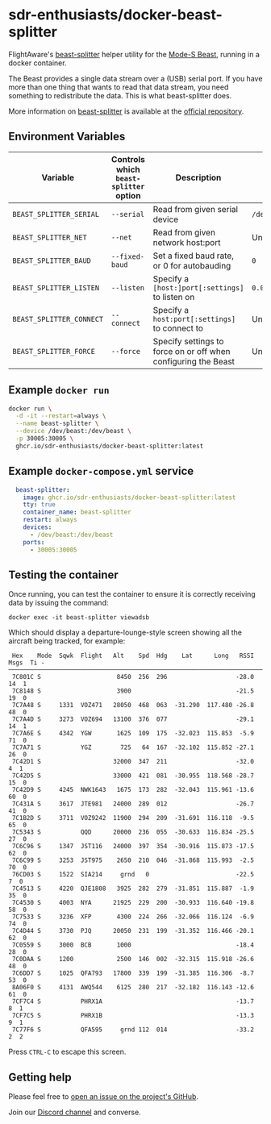 # sdr-enthusiasts/docker-beast-splitter

FlightAware's [beast-splitter][1] helper utility for the [Mode-S Beast][2], running in a docker container.

The Beast provides a single data stream over a (USB) serial port. If you have more than one thing that wants to read that data stream, you need something to redistribute the data. This is what beast-splitter does.

More information on [beast-splitter][1] is available at the [official repository][1].

## Environment Variables

| Variable | Controls which `beast-splitter` option | Description | Default |
| -------- | -------------------------------------- | ----------- | ------- |
| `BEAST_SPLITTER_SERIAL`  | `--serial`     | Read from given serial device                                  | `/dev/beast` |
| `BEAST_SPLITTER_NET`     | `--net`        | Read from given network host:port                              | Unset |
| `BEAST_SPLITTER_BAUD`    | `--fixed-baud` | Set a fixed baud rate, or 0 for autobauding                    | `0` |
| `BEAST_SPLITTER_LISTEN`  | `--listen`     | Specify a `[host:]port[:settings]` to listen on                | `0.0.0.0:30005:R` |
| `BEAST_SPLITTER_CONNECT` | `--connect`    | Specify a `host:port[:settings]` to connect to                 | Unset |
| `BEAST_SPLITTER_FORCE`   | `--force`      | Specify settings to force on or off when configuring the Beast | Unset |

## Example `docker run`

```bash
docker run \
  -d -it --restart=always \
  --name beast-splitter \
  --device /dev/beast:/dev/beast \
  -p 30005:30005 \
  ghcr.io/sdr-enthusiasts/docker-beast-splitter:latest
```

## Example `docker-compose.yml` service

```yaml
  beast-splitter:
    image: ghcr.io/sdr-enthusiasts/docker-beast-splitter:latest
    tty: true
    container_name: beast-splitter
    restart: always
    devices:
      - /dev/beast:/dev/beast
    ports:
      - 30005:30005
```

## Testing the container

Once running, you can test the container to ensure it is correctly receiving data by issuing the command:

```shell
docker exec -it beast-splitter viewadsb
```

Which should display a departure-lounge-style screen showing all the aircraft being tracked, for example:

```
 Hex    Mode  Sqwk  Flight   Alt    Spd  Hdg    Lat      Long   RSSI  Msgs  Ti -
────────────────────────────────────────────────────────────────────────────────
 7C801C S                     8450  256  296                   -28.0    14  1
 7C8148 S                     3900                             -21.5    19  0
 7C7A48 S     1331  VOZ471   28050  468  063  -31.290  117.480 -26.8    48  0
 7C7A4D S     3273  VOZ694   13100  376  077                   -29.1    14  1
 7C7A6E S     4342  YGW       1625  109  175  -32.023  115.853  -5.9    71  0
 7C7A71 S           YGZ        725   64  167  -32.102  115.852 -27.1    26  0
 7C42D1 S                    32000  347  211                   -32.0     4  1
 7C42D5 S                    33000  421  081  -30.955  118.568 -28.7    15  0
 7C42D9 S     4245  NWK1643   1675  173  282  -32.043  115.961 -13.6    60  0
 7C431A S     3617  JTE981   24000  289  012                   -26.7    41  0
 7C1B2D S     3711  VOZ9242  11900  294  209  -31.691  116.118  -9.5    65  0
 7C5343 S           QQD      20000  236  055  -30.633  116.834 -25.5    27  0
 7C6C96 S     1347  JST116   24000  397  354  -30.916  115.873 -17.5    62  0
 7C6C99 S     3253  JST975    2650  210  046  -31.868  115.993  -2.5    70  0
 76CD03 S     1522  SIA214     grnd   0                        -22.5     7  0
 7C4513 S     4220  QJE1808   3925  282  279  -31.851  115.887  -1.9    35  0
 7C4530 S     4003  NYA      21925  229  200  -30.933  116.640 -19.8    58  0
 7C7533 S     3236  XFP       4300  224  266  -32.066  116.124  -6.9    74  0
 7C4D44 S     3730  PJQ      20050  231  199  -31.352  116.466 -20.1    62  0
 7C0559 S     3000  BCB       1000                             -18.4    28  0
 7C0DAA S     1200            2500  146  002  -32.315  115.918 -26.6    48  0
 7C6DD7 S     1025  QFA793   17800  339  199  -31.385  116.306  -8.7    53  0
 8A06F0 S     4131  AWQ544    6125  280  217  -32.182  116.143 -12.6    61  0
 7CF7C4 S           PHRX1A                                     -13.7     8  1
 7CF7C5 S           PHRX1B                                     -13.3     9  1
 7C77F6 S           QFA595     grnd 112  014                   -33.2     2  2
```

Press `CTRL-C` to escape this screen.

## Getting help

Please feel free to [open an issue on the project's GitHub](https://github.com/sdr-enthusiasts/docker-beast-splitter/issues).

Join our [Discord channel](https://discord.gg/sTf9uYF) and converse.

[1]: https://github.com/flightaware/beast-splitter
[2]: http://www.modesbeast.com/
